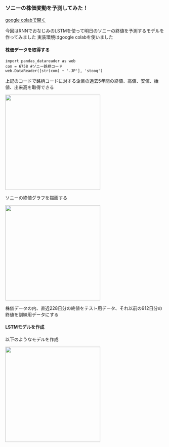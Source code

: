 ### ソニーの株価変動を予測してみた！

[google colabで開く](https://colab.research.google.com/drive/1PkRAXsBzbp4z9OTw9KnpAli7WlG19N_O?usp=sharing)

今回はRNNでおなじみのLSTMを使って明日のソニーの終値を予測するモデルを作ってみました
実装環境はgoogle colabを使いました

#### 株価データを取得する

`import pandas_datareader as web`<br>
`com = 6758 #ソニー銘柄コード`<br>
`web.DataReader([str(com) + '.JP'], 'stooq')`<br>

上記のコードで銘柄コードに対する企業の過去5年間の終値、高値、安値、始値、出来高を取得できる

<img src="https://uploda1.ysklog.net/49edcf2db85d8fff471c2851a80ff6cb.png" width="300px">

ソニーの終値グラフを描画する

<img src="https://uploda3.ysklog.net/37da57f1445fd0111fa92fd610c8953d.png" width="300px">

株価データの内、直近228日分の終値をテスト用データ、それ以前の912日分の終値を訓練用データにする

#### LSTMモデルを作成

以下のようなモデルを作成

<img src="https://uploda3.ysklog.net/5de30f0fdd11acf5e317680dc9497aff.png" width="300px">
